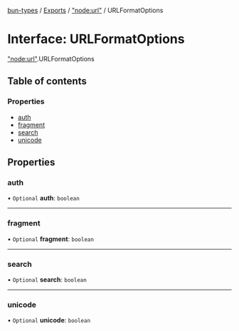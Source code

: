 [bun-types](https://github.com/oven-sh/bun-types/blob/master/api-docs/README.md) / [Exports](https://github.com/oven-sh/bun-types/blob/master/api-docs/modules.md) / ["node:url"](https://github.com/oven-sh/bun-types/blob/master/api-docs/modules/node_url_.md) / URLFormatOptions

# Interface: URLFormatOptions

["node:url"](https://github.com/oven-sh/bun-types/blob/master/api-docs/modules/node_url_.md).URLFormatOptions

## Table of contents

### Properties

- [auth](https://github.com/oven-sh/bun-types/blob/master/api-docs/interfaces/node_url_.URLFormatOptions.md#auth)
- [fragment](https://github.com/oven-sh/bun-types/blob/master/api-docs/interfaces/node_url_.URLFormatOptions.md#fragment)
- [search](https://github.com/oven-sh/bun-types/blob/master/api-docs/interfaces/node_url_.URLFormatOptions.md#search)
- [unicode](https://github.com/oven-sh/bun-types/blob/master/api-docs/interfaces/node_url_.URLFormatOptions.md#unicode)

## Properties

### auth

• `Optional` **auth**: `boolean`

___

### fragment

• `Optional` **fragment**: `boolean`

___

### search

• `Optional` **search**: `boolean`

___

### unicode

• `Optional` **unicode**: `boolean`
